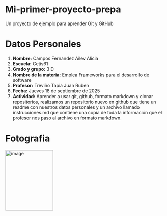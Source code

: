 # Mi-primer-proyecto-prepa
Un proyecto de ejemplo para aprender Git y GitHub

# Datos Personales
1. **Nombre:** Campos Fernandez Ailev Alicia
2.  **Escuela:** Cetis61
3. **Grado y grupo:** 3 D
4. **Nombre de la materia:** Emplea Frameworks para el desarrollo de software
5. **Profesor:** Treviño Tapia Juan Ruben
6. **Fecha:** Jueves 18 de septiembre de 2025
7. **Actividad:** Aprender a usar git, github, formato markdown y clonar repositorios, realizamos un repositorio nuevo en github que tiene un readme con nuestros datos personales y un archivo llamado instrucciones.md que contiene una copia de toda la información que el profesor nos paso al archivo en formato markdown.

# Fotografia

<img width="150" height="190" alt="image" src="https://github.com/user-attachments/assets/98f721df-c28d-4eff-9b21-34e6944e86da" />
